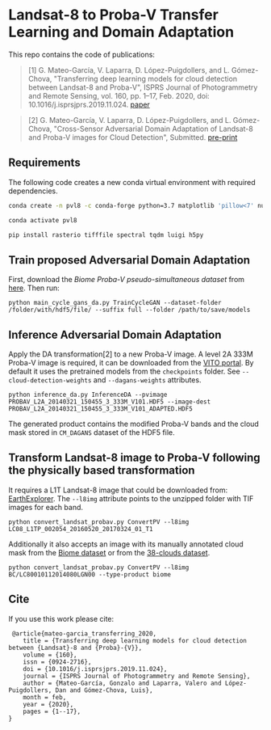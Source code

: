 # Landsat-8 to Proba-V Transfer Learning and Domain Adaptation

This repo contains the code of publications: 

>[1] G. Mateo-García, V. Laparra, D. López-Puigdollers, and L. Gómez-Chova, "Transferring deep learning models for cloud detection between Landsat-8 and Proba-V", ISPRS Journal of Photogrammetry and Remote Sensing, vol. 160, pp. 1–17, Feb. 2020, doi: 10.1016/j.isprsjprs.2019.11.024. [paper](https://www.sciencedirect.com/science/article/abs/pii/S0924271619302801)

>[2] G. Mateo-García, V. Laparra, D. López-Puigdollers, and L. Gómez-Chova, "Cross-Sensor Adversarial Domain Adaptation of Landsat-8 and Proba-V images for Cloud Detection", Submitted. [pre-print](https://arxiv.org/abs/xxx.xxxx)

## Requirements

The following code creates a new conda virtual environment with required dependencies.

```bash
conda create -n pvl8 -c conda-forge python=3.7 matplotlib 'pillow<7' numpy scipy libgdal=2.3 pandas tensorflow=2 --y

conda activate pvl8

pip install rasterio tifffile spectral tqdm luigi h5py
```

## Train proposed Adversarial Domain Adaptation 

First, download the *Biome Proba-V pseudo-simultaneous dataset* from [here](https://gigatron.uv.es/owncloud/index.php/s/F6T9eM1wDDp7vVG). Then run:

```
python main_cycle_gans_da.py TrainCycleGAN --dataset-folder /folder/with/hdf5/file/ --suffix full --folder /path/to/save/models
```

## Inference Adversarial Domain Adaptation

Apply the DA transformation[2] to a new Proba-V image. A level 2A 333M Proba-V image is required, it can be downloaded from the [VITO portal](http://www.vito-eodata.be/PDF/portal/Application.html).
By default it uses the pretrained models from the `checkpoints` folder. See `--cloud-detection-weights` and `--dagans-weights` attributes.

```
python inference_da.py InferenceDA --pvimage PROBAV_L2A_20140321_150455_3_333M_V101.HDF5 --image-dest PROBAV_L2A_20140321_150455_3_333M_V101_ADAPTED.HDF5
```

The generated product contains the modified Proba-V bands and the cloud mask stored in `CM_DAGANS` dataset of the HDF5 file. 

## Transform Landsat-8 image to Proba-V following the physically based transformation

It requires a L1T Landsat-8 image that could be downloaded from: [EarthExplorer](https://earthexplorer.usgs.gov/). 
The `--l8img` attribute points to the unzipped folder with TIF images for each band.

```
python convert_landsat_probav.py ConvertPV --l8img LC08_L1TP_002054_20160520_20170324_01_T1
```

Additionally it also accepts an image with its manually annotated cloud mask from the [Biome dataset](https://landsat.usgs.gov/landsat-8-cloud-cover-assessment-validation-data) or from the [38-clouds dataset](https://www.kaggle.com/sorour/38cloud-cloud-segmentation-in-satellite-images).

```
python convert_landsat_probav.py ConvertPV --l8img BC/LC80010112014080LGN00 --type-product biome
```

## Cite

If you use this work please cite:

```
 @article{mateo-garcia_transferring_2020,
	title = {Transferring deep learning models for cloud detection between {Landsat}-8 and {Proba}-{V}},
	volume = {160},
	issn = {0924-2716},
	doi = {10.1016/j.isprsjprs.2019.11.024},
	journal = {ISPRS Journal of Photogrammetry and Remote Sensing},
	author = {Mateo-García, Gonzalo and Laparra, Valero and López-Puigdollers, Dan and Gómez-Chova, Luis},
	month = feb,
	year = {2020},
	pages = {1--17},
}
```
